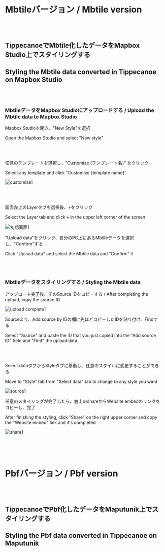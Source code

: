 # Mbtileバージョン / Mbtile version

<br>
<br>

## TippecanoeでMbtile化したデータをMapbox Studio上でスタイリングする

## Styling the Mbtile data converted in Tippecanoe on Mapbox Studio

<br>
<br>

### MbtileデータをMapbox Studioにアップロードする / Upload the Mbtile data to Mapbox Studio

Mapbox Studioを開き、"New Style"を選択

Open the Mapbox Studio and select "New style"

<br>
<br>

任意のテンプレートを選択し、"Customize {テンプレート名}" をクリック

Select any template and click "Customize {template name}"

![customize1](https://user-images.githubusercontent.com/72395572/146740177-61a57238-94cb-483a-bbdb-6dbe0e9c7f1c.jpg)

<br>
<br>

画面左上のLayerタブを選択後、+をクリック

Select the Layer tab and click + in the upper left corner of the screen

![初期画面1](https://user-images.githubusercontent.com/72395572/146738996-426a5ff1-47b3-47a5-ba93-0ffb5d950e21.jpg)

"Upload data"をクリック、自分のPC上にあるMbtileデータを選択し、"Confirm"する

Click "Upload data" and select the Mbtile data and "Confirm" it

<br>
<br>

### Mbtileデータをスタイリングする / Styling the Mbtile data

アップロード完了後、そのSource IDをコピーする / After completing the upload, copy the source ID

![upload complete1](https://user-images.githubusercontent.com/72395572/146742900-3831a8c4-8c7e-428e-b8d0-c98c9de97219.jpg)

Sourceより、Add source by IDの欄に先ほどコピーしたIDを貼り付け、Findする

Select "Source" and paste the ID that you just copied into the "Add source ID" field and "Find" the upload data

 <br>
 <br>

Select dataタブからStyleタブに移動し、任意のスタイルに変更することができる

Move to "Style" tab from "Select data" tab to change to any style you want

![source1](https://user-images.githubusercontent.com/72395572/146745507-650395de-7b61-40c1-baff-19e7d9422f76.jpg)

任意のスタイリングが完了したら、右上のshareからWebsite embedのリンクをコピーし、完了

After finishing the  styling, click "Share" on the right upper corner and copy the "Website embed" link and it's completed

![share1](https://user-images.githubusercontent.com/72395572/146745974-72d39a89-c3aa-43d4-9d96-27ab0f15eb4d.jpg)

<br>
<br>
<br>

# Pbfバージョン / Pbf version

<br>
<br>

## TippecanoeでPbf化したデータをMaputunik上でスタイリングする

## Styling the Pbf data converted in Tippecanoe on Maputunik




